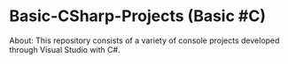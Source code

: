 # Basic-CSharp-Projects (Basic #C)

About: This repository consists of a variety of console projects developed through Visual Studio with C#.

